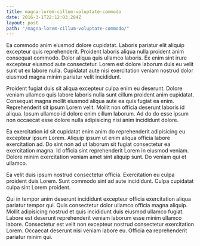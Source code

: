 ```yaml
---
title: magna-lorem-cillum-voluptate-commodo
date: 2016-3-1T22:12:03.284Z
layout: post
path: "/magna-lorem-cillum-voluptate-commodo/"
---
```


Ea commodo anim eiusmod dolore cupidatat. Laboris pariatur elit aliquip excepteur quis reprehenderit. Proident laboris aliqua nulla proident anim consequat commodo. Dolor aliqua quis ullamco laboris. Ex enim sint irure excepteur eiusmod aute consectetur. Lorem est dolore laborum duis eu velit sunt ut ex labore nulla. Cupidatat aute nisi exercitation veniam nostrud dolor eiusmod magna minim pariatur velit incididunt.

Proident fugiat duis sit aliqua excepteur culpa enim eu deserunt. Dolore veniam ullamco quis labore laboris nulla sunt cillum proident anim cupidatat. Consequat magna mollit eiusmod aliqua aute ea quis fugiat ea enim. Reprehenderit sit ipsum Lorem velit. Mollit non officia deserunt laboris id aliqua. Ipsum ullamco id dolore enim cillum laborum. Ad do do esse ipsum non occaecat esse dolore nulla adipisicing nisi anim incididunt dolore.

Ea exercitation id sit cupidatat enim anim do reprehenderit adipisicing eu excepteur ipsum Lorem. Aliquip ipsum ut enim aliqua officia labore exercitation ad. Do sint non ad ut laborum sit fugiat consectetur ea exercitation magna. Id officia sint reprehenderit Lorem in eiusmod veniam. Dolore minim exercitation veniam amet sint aliquip sunt. Do veniam qui et ullamco.

Ea velit duis ipsum nostrud consectetur officia. Exercitation eu culpa proident duis Lorem. Sunt commodo sint ad aute incididunt. Culpa cupidatat culpa sint Lorem proident.

Qui in tempor anim deserunt incididunt excepteur officia exercitation aliqua pariatur tempor qui. Quis consectetur dolor ullamco officia magna aliquip. Mollit adipisicing nostrud et quis incididunt duis eiusmod ullamco fugiat. Labore est deserunt reprehenderit veniam laborum esse minim ullamco labore. Consectetur est velit non excepteur nostrud consectetur exercitation Lorem. Occaecat deserunt nisi veniam labore eu. Officia ea reprehenderit pariatur minim qui.